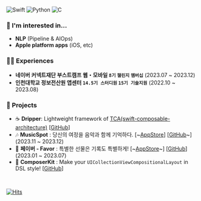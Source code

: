 
<br/>

![Swift] ![Python] ![C]

### 🫶 I'm interested in...

- **NLP** (Pipeline & AIOps)
- **Apple platform apps** (iOS, etc)

### 👨‍💻 Experiences

- **네이버 커넥트재단 부스트캠프 웹・모바일 `8기` `챌린지` `멤버십`** (2023.07 ~ 2023.12)<br/>
- **인천대학교 정보전산원 앱센터 `14.5기 스터디원` `15기 기술지원`** (2022.10 ~ 2023.08)<br/>

### 💾 Projects

- ☕ **Dripper**: Lightweight framework of [TCA(swift-composable-architecture)](https://github.com/pointfreeco/swift-composable-architecture) [[GitHub](https://github.com/musicspot24/Dripper)]
- 🎶 **MusicSpot** : 당신의 여정을 음악과 함께 기억하다. [~[AppStore](https://apps.apple.com/kr/app/musicspot/id6474530486?l=en-GB)] [[GitHub](https://github.com/boostcampwm2023/iOS01-MusicSpot)~] (2023.11 ~ 2023.12) <br/>
- 🎁 **페이버 - Favor** : 특별한 선물은 기록도 특별하게! [~[AppStore](https://apps.apple.com/kr/app/favor-%ED%8E%98%EC%9D%B4%EB%B2%84/id6449257998?l=en-GB)~] [[GitHub](https://github.com/Favor-Gift-Reminder/Favor-iOS)] (2023.01 ~ 2023.07) <br/>
- 📱 **ComposerKit** : Make your `UICollectionViewCompositionalLayout` in DSL style! [[GitHub](https://github.com/SwiftyJunnos/ComposerKit)] <br/>

<br/>

[![Hits](https://hits.seeyoufarm.com/api/count/incr/badge.svg?url=https%3A%2F%2Fgithub.com%2FSwiftyJunnos%2Fhit-counter&count_bg=%2383AC63&title_bg=%23555555&icon=dev-dot-to.svg&icon_color=%23E7E7E7&title=%F0%9F%91%8B+Hello&edge_flat=false)](https://hits.seeyoufarm.com)

<br/>

[Swift]: https://img.shields.io/badge/swift-F54A2A?style=for-the-badge&logo=swift&logoColor=white
[C]: https://img.shields.io/badge/c-%2300599C.svg?style=for-the-badge&logo=c&logoColor=white
[Python]: https://img.shields.io/badge/python-3670A0?style=for-the-badge&logo=python&logoColor=ffdd54
